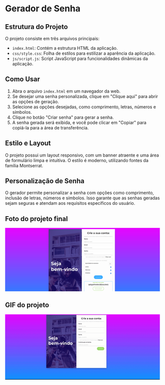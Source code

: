 # Gerador de Senha

## Estrutura do Projeto

O projeto consiste em três arquivos principais:

- `index.html`: Contém a estrutura HTML da aplicação.
- `css/style.css`: Folha de estilos para estilizar a aparência da aplicação.
- `js/script.js`: Script JavaScript para funcionalidades dinâmicas da aplicação.

## Como Usar

1. Abra o arquivo `index.html` em um navegador da web.
2. Se desejar uma senha personalizada, clique em "Clique aqui" para abrir as opções de geração.
3. Selecione as opções desejadas, como comprimento, letras, números e símbolos.
4. Clique no botão "Criar senha" para gerar a senha.
5. A senha gerada será exibida, e você pode clicar em "Copiar" para copiá-la para a área de transferência.

## Estilo e Layout

O projeto possui um layout responsivo, com um banner atraente e uma área de formulário limpa e intuitiva. O estilo é moderno, utilizando fontes da família Montserrat.

## Personalização de Senha

O gerador permite personalizar a senha com opções como comprimento, inclusão de letras, números e símbolos. Isso garante que as senhas geradas sejam seguras e atendam aos requisitos específicos do usuário.

## Foto do projeto final

![foto do projeto final](image.png)

## GIF do projeto

![gif do projeto](gif-do-projet.gif)
